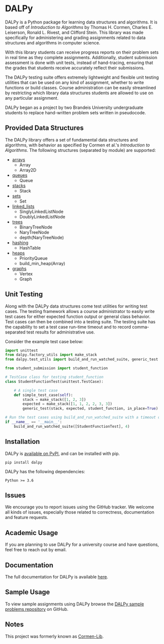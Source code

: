 # DALPy
DALPy is a Python package for learning data structures and algorithms. It is based off of *Introduction to Algorithms*
by Thomas H. Cormen, Charles E. Leiserson, Ronald L. Rivest, and Clifford Stein. This library was made specifically for 
administering and grading assignments related to data structures and algorithms in computer science.

With this library students can receive progress reports on their problem sets in real time as they complete assignments.
Additionally, student submission assessment is done with unit tests, instead of hand-tracing, ensuring that the grades
that students receive accurately reflect their submissions.

The DALPy testing suite offers extremely lightweight and flexible unit testing utilities that can be used on any
kind of assignment, whether to write functions or build classes. Course administration can be easily streamlined by
restricting which library data structures students are allowed to use on any particular assignment.

DALPy began as a project by two Brandeis University undergraduate students to replace hand-written problem sets
written in pseudocode.

## Provided Data Structures
The DALPy library offers a set of fundamental data structures and algorithms, with behavior as specified by
Cormen et al.'s *Introduction to Algorithms*. The following structures (separated by module) are supported:

* [arrays](https://dalpy-developers.github.io/DALPy/arrays.html)
    * Array
    * Array2D
* [queues](https://dalpy-developers.github.io/DALPy/queues.html)
    * Queue
* [stacks](https://dalpy-developers.github.io/DALPy/stacks.html)
    * Stack
* [sets](https://dalpy-developers.github.io/DALPy/sets.html)
    * Set
* [linked_lists](https://dalpy-developers.github.io/DALPy/linked_lists.html)
    * SinglyLinkedListNode
    * DoublyLinkedListNode
* [trees](https://dalpy-developers.github.io/DALPy/trees.html)
    * BinaryTreeNode
    * NaryTreeNode
    * depth(NaryTreeNode)
* [hashing](https://dalpy-developers.github.io/DALPy/hashing.html)
    * HashTable
* [heaps](https://dalpy-developers.github.io/DALPy/heaps.html)
    * PriorityQueue
    * build_min_heap(Array)
* [graphs](https://dalpy-developers.github.io/DALPy/graphs.html)
    * Vertex
    * Graph

## Unit Testing
Along with the DALPy data structures come test utilities for writing test cases. The testing framework allows a
course administrator to easily write test cases for either expected function output or general class behavior. Test cases
can then be combined into a testing suite. The testing suite has the capability to set a test case run-time timeout and 
to record comma-separated test results for administrative use.

Consider the example test case below:
```python
import unittest
from dalpy.factory_utils import make_stack
from dalpy.test_utils import build_and_run_watched_suite, generic_test

from student_submission import student_function

# TestCase class for testing student_function
class StudentFunctionTest(unittest.TestCase):

    # A single test case
    def simple_test_case(self):
        stack = make_stack([1, 2, 3])
        expected = make_stack([1, 1, 2, 2, 3, 3])
        generic_test(stack, expected, student_function, in_place=True)

# Run the test cases using build_and_run_watched_suite with a timeout of 4 seconds
if __name__ == '__main__':
    build_and_run_watched_suite([StudentFunctionTest], 4)
```

## Installation

DALPy is [available on PyPI](https://pypi.org/project/dalpy/), and can be installed with pip.

    pip install dalpy

DALPy has the following dependencies:

    Python >= 3.6

## Issues

We encourage you to report issues using the GitHub tracker. We welcome all kinds of issues, especially those related to
correctness, documentation and feature requests.

## Academic Usage

If you are planning to use DALPy for a university course and have questions, feel free to reach out by email.

## Documentation

The full documentation for DALPy is available [here](https://dalpy-developers.github.io/DALPy/).

## Sample Usage

To view sample assignments using DALPy browse the [DALPy sample problems repository](https://github.com/DALPy-Developers/DALPy-Sample-Problems) on GitHub.

## Notes

This project was formerly known as [Cormen-Lib](https://pypi.org/project/cormen-lib/).